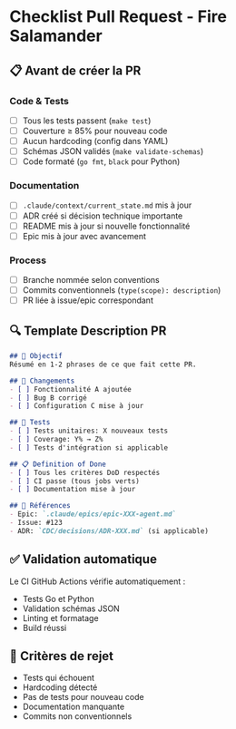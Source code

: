 # Checklist Pull Request - Fire Salamander

## 📋 Avant de créer la PR

### Code & Tests
- [ ] Tous les tests passent (`make test`)
- [ ] Couverture ≥ 85% pour nouveau code
- [ ] Aucun hardcoding (config dans YAML)
- [ ] Schémas JSON validés (`make validate-schemas`)
- [ ] Code formaté (`go fmt`, `black` pour Python)

### Documentation
- [ ] `.claude/context/current_state.md` mis à jour
- [ ] ADR créé si décision technique importante
- [ ] README mis à jour si nouvelle fonctionnalité
- [ ] Epic mis à jour avec avancement

### Process
- [ ] Branche nommée selon conventions
- [ ] Commits conventionnels (`type(scope): description`)
- [ ] PR liée à issue/epic correspondant

## 🔍 Template Description PR

```markdown
## 🎯 Objectif
Résumé en 1-2 phrases de ce que fait cette PR.

## 🔧 Changements
- [ ] Fonctionnalité A ajoutée
- [ ] Bug B corrigé  
- [ ] Configuration C mise à jour

## 🧪 Tests
- [ ] Tests unitaires: X nouveaux tests
- [ ] Coverage: Y% → Z%
- [ ] Tests d'intégration si applicable

## 📋 Definition of Done
- [ ] Tous les critères DoD respectés
- [ ] CI passe (tous jobs verts)
- [ ] Documentation mise à jour

## 🔗 Références
- Epic: `.claude/epics/epic-XXX-agent.md`
- Issue: #123
- ADR: `CDC/decisions/ADR-XXX.md` (si applicable)
```

## ✅ Validation automatique

Le CI GitHub Actions vérifie automatiquement :
- Tests Go et Python
- Validation schémas JSON
- Linting et formatage
- Build réussi

## 🚫 Critères de rejet

- Tests qui échouent
- Hardcoding détecté
- Pas de tests pour nouveau code
- Documentation manquante
- Commits non conventionnels